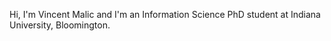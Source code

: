 <!-- 
.. title: index
.. slug: index
.. date: 2016-03-30 16:50:12 UTC
.. tags: 
.. category: 
.. link: 
.. description: 
.. type: text
-->

Hi, I'm Vincent Malic and I'm an Information Science PhD student at Indiana University, Bloomington.
